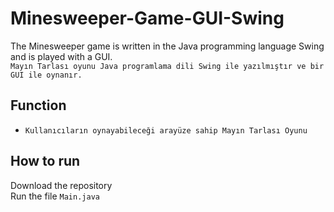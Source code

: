 # Minesweeper-Game-GUI-Swing
The Minesweeper game is written in the Java programming language Swing and is played with a GUI.
<br/>
``` Mayın Tarlası oyunu Java programlama dili Swing ile yazılmıştır ve bir GUI ile oynanır. ```
## Function
* ```Kullanıcıların oynayabileceği arayüze sahip Mayın Tarlası Oyunu```
## How to run
Download the repository
<br/>
Run the file ```Main.java```
<br/>
